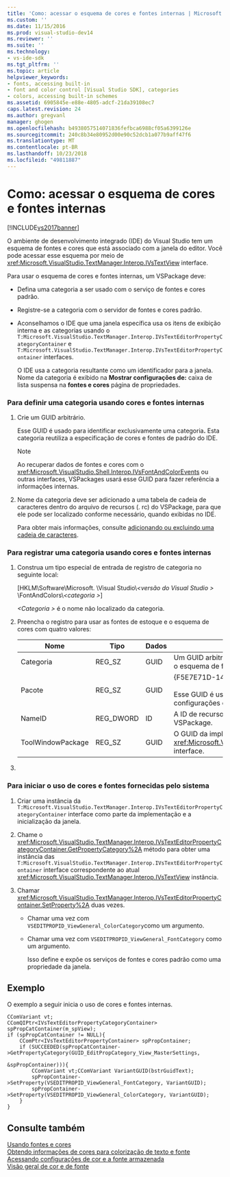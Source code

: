 ```yaml
---
title: 'Como: acessar o esquema de cores e fontes internas | Microsoft Docs'
ms.custom: ''
ms.date: 11/15/2016
ms.prod: visual-studio-dev14
ms.reviewer: ''
ms.suite: ''
ms.technology:
- vs-ide-sdk
ms.tgt_pltfrm: ''
ms.topic: article
helpviewer_keywords:
- fonts, accessing built-in
- font and color control [Visual Studio SDK], categories
- colors, accessing built-in schemes
ms.assetid: 6905845e-e88e-4805-adcf-21da39108ec7
caps.latest.revision: 24
ms.author: gregvanl
manager: ghogen
ms.openlocfilehash: b4938057514071836fefbca6988cf05a6399126e
ms.sourcegitcommit: 240c8b34e80952d00e90c52dcb1a077b9aff47f6
ms.translationtype: MT
ms.contentlocale: pt-BR
ms.lasthandoff: 10/23/2018
ms.locfileid: "49811887"
---
```

# <a name="how-to-access-the-built-in-fonts-and-color-scheme"></a>Como: acessar o esquema de cores e fontes internas
[!INCLUDE[vs2017banner](../includes/vs2017banner.md)]

O ambiente de desenvolvimento integrado (IDE) do Visual Studio tem um esquema de fontes e cores que está associado com a janela do editor. Você pode acessar esse esquema por meio de <xref:Microsoft.VisualStudio.TextManager.Interop.IVsTextView> interface.  
  
 Para usar o esquema de cores e fontes internas, um VSPackage deve:  
  
- Defina uma categoria a ser usado com o serviço de fontes e cores padrão.  
  
- Registre-se a categoria com o servidor de fontes e cores padrão.  
  
- Aconselhamos o IDE que uma janela específica usa os itens de exibição interna e as categorias usando o `T:Microsoft.VisualStudio.TextManager.Interop.IVsTextEditorPropertyCategoryContainer` e `T:Microsoft.VisualStudio.TextManager.Interop.IVsTextEditorPropertyContainer` interfaces.  
  
  O IDE usa a categoria resultante como um identificador para a janela. Nome da categoria é exibido na **Mostrar configurações de:** caixa de lista suspensa na **fontes e cores** página de propriedades.  
  
### <a name="to-define-a-category-using-built-in-fonts-and-colors"></a>Para definir uma categoria usando cores e fontes internas  
  
1. Crie um GUID arbitrário.  
  
    Esse GUID é usado para identificar exclusivamente uma categoria<strong>.</strong> Esta categoria reutiliza a especificação de cores e fontes de padrão do IDE.  
  
   > [!NOTE]
   >  Ao recuperar dados de fontes e cores com o <xref:Microsoft.VisualStudio.Shell.Interop.IVsFontAndColorEvents> ou outras interfaces, VSPackages usará esse GUID para fazer referência a informações internas.  
  
2. Nome da categoria deve ser adicionado a uma tabela de cadeia de caracteres dentro do arquivo de recursos (. rc) do VSPackage, para que ele pode ser localizado conforme necessário, quando exibidas no IDE.  
  
    Para obter mais informações, consulte [adicionando ou excluindo uma cadeia de caracteres](http://msdn.microsoft.com/library/077077b4-0f4b-4633-92d6-60b321164cab).  
  
### <a name="to-register-a-category-using-built-in-fonts-and-colors"></a>Para registrar uma categoria usando cores e fontes internas  
  
1.  Construa um tipo especial de entrada de registro de categoria no seguinte local:  
  
     [HKLM\Software\Microsoft. \Visual Studio\\*\<versão do Visual Studio >* \FontAndColors\\*\<categoria >*]  
  
     *\<Categoria >* é o nome não localizado da categoria.  
  
2.  Preencha o registro para usar as fontes de estoque e o esquema de cores com quatro valores:  
  
    |Nome|Tipo|Dados|Descrição|  
    |----------|----------|----------|-----------------|  
    |Categoria|REG_SZ|GUID|Um GUID arbitrária que identifica uma categoria que contém o esquema de fontes e cores das ações.|  
    |Pacote|REG_SZ|GUID|{F5E7E71D-1401-11D1-883B-0000F87579D2}<br /><br /> Esse GUID é usado por todos os VSPackages que usam as configurações de fonte e cor padrão.|  
    |NameID|REG_DWORD|ID|A ID de recurso de um nome de categoria localizáveis em VSPackage.|  
    |ToolWindowPackage|REG_SZ|GUID|O GUID da implementação de VSPackage o <xref:Microsoft.VisualStudio.TextManager.Interop.IVsTextView> interface.|  
  
3.  
  
### <a name="to-initiate-the-use-of-system-provided-fonts-and-colors"></a>Para iniciar o uso de cores e fontes fornecidas pelo sistema  
  
1. Criar uma instância da `T:Microsoft.VisualStudio.TextManager.Interop.IVsTextEditorPropertyCategoryContainer` interface como parte da implementação e a inicialização da janela.  
  
2. Chame o <xref:Microsoft.VisualStudio.TextManager.Interop.IVsTextEditorPropertyCategoryContainer.GetPropertyCategory%2A> método para obter uma instância das `T:Microsoft.VisualStudio.TextManager.Interop.IVsTextEditorPropertyContainer` interface correspondente ao atual <xref:Microsoft.VisualStudio.TextManager.Interop.IVsTextView> instância.  
  
3. Chamar <xref:Microsoft.VisualStudio.TextManager.Interop.IVsTextEditorPropertyContainer.SetProperty%2A> duas vezes.  
  
   - Chamar uma vez com `VSEDITPROPID_ViewGeneral_ColorCategory`como um argumento.  
  
   - Chamar uma vez com `VSEDITPROPID_ViewGeneral_FontCategory` como um argumento.  
  
     Isso define e expõe os serviços de fontes e cores padrão como uma propriedade da janela.  
  
## <a name="example"></a>Exemplo  
 O exemplo a seguir inicia o uso de cores e fontes internas.  
  
```  
CComVariant vt;  
CComQIPtr<IVsTextEditorPropertyCategoryContainer> spPropCatContainer(m_spView);  
if (spPropCatContainer != NULL){  
    CComPtr<IVsTextEditorPropertyContainer> spPropContainer;  
    if (SUCCEEDED(spPropCatContainer->GetPropertyCategory(GUID_EditPropCategory_View_MasterSettings,   
                                                          &spPropContainer))){  
        CComVariant vt;CComVariant VariantGUID(bstrGuidText);  
        spPropContainer->SetProperty(VSEDITPROPID_ViewGeneral_FontCategory, VariantGUID);  
        spPropContainer->SetProperty(VSEDITPROPID_ViewGeneral_ColorCategory, VariantGUID);  
    }  
}  
```  
  
## <a name="see-also"></a>Consulte também  
 [Usando fontes e cores](../extensibility/using-fonts-and-colors.md)   
 [Obtendo informações de cores para colorização de texto e fonte](../extensibility/getting-font-and-color-information-for-text-colorization.md)   
 [Acessando configurações de cor e a fonte armazenada](../extensibility/accessing-stored-font-and-color-settings.md)   
 [Visão geral de cor e de fonte](../extensibility/font-and-color-overview.md)

